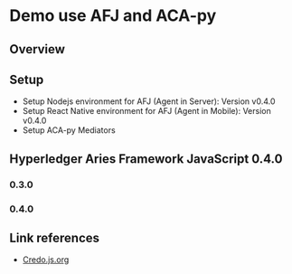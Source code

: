 # Demo use AFJ and ACA-py

## Overview

## Setup

- Setup Nodejs environment for AFJ (Agent in Server): Version v0.4.0
- Setup React Native environment for AFJ (Agent in Mobile): Version v0.4.0
- Setup ACA-py Mediators 

## Hyperledger Aries Framework JavaScript 0.4.0

### 0.3.0

### 0.4.0



## Link references

- [Credo.js.org](https://credo.js.org/)
